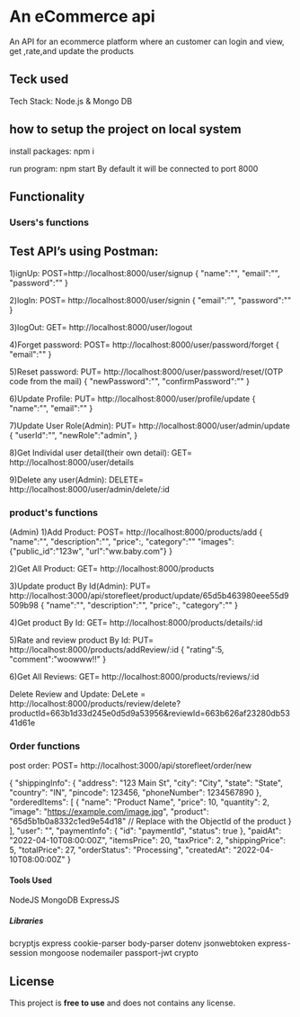 # An eCommerce api

An API for an ecommerce platform where an customer can login and view, get ,rate,and update the products

## Teck used

Tech Stack: Node.js & Mongo DB

## how to setup the project on local system

install packages: npm i

run program: npm start
By default it will be connected to port 8000

## Functionality

### Users's functions

## Test API’s using Postman:

1)ignUp: POST=http://localhost:8000/user/signup
{
"name":"",
"email":"",
"password":""
}

2)logIn: POST= http://localhost:8000/user/signin
{
"email":"",
"password":""
}

3)logOut: GET= http://localhost:8000/user/logout

4)Forget password: POST= http://localhost:8000/user/password/forget
{
"email":""
}

5)Reset password: PUT= http://localhost:8000/user/password/reset/(OTP code from the mail)
{
"newPassword":"",
"confirmPassword":""
}


6)Update Profile: PUT= http://localhost:8000/user/profile/update
{
"name":"",
"email":""
}

7)Update User Role(Admin): PUT= http://localhost:8000/user/admin/update
{
"userId":"",
"newRole":"admin",
}

8)Get Individal user detail(their own detail): GET= http://localhost:8000/user/details

9)Delete any user(Admin): DELETE= http://localhost:8000/user/admin/delete/:id

### product's functions
(Admin)
1)Add Product: POST= http://localhost:8000/products/add
{
"name":"",
"description":"",
"price":,
"category":""
"images":{"public_id":"123w",
"url":"ww.baby.com"}
}


2)Get All Product: GET= http://localhost:8000/products

3)Update product By Id(Admin): PUT= http://localhost:3000/api/storefleet/product/update/65d5b463980eee55d9509b98
{
    "name":"",
    "description":"",
    "price":,
    "category":""
}

4)Get product By Id: GET= http://localhost:8000/products/details/:id

5)Rate and review product By Id: PUT= http://localhost:8000/products/addReview/:id
{
    "rating":5,
    "comment":"woowww!!"
}

6)Get All Reviews: GET= http://localhost:8000/products/reviews/:id

Delete Review and Update: DeLete = http://localhost:8000/products/review/delete?productId=663b1d33d245e0d5d9a53956&reviewId=663b626af23280db5341d61e

### Order functions

post order: POST= http://localhost:3000/api/storefleet/order/new

{
  "shippingInfo": {
    "address": "123 Main St",
    "city": "City",
    "state": "State",
    "country": "IN",
    "pincode": 123456,
    "phoneNumber": 1234567890
  },
  "orderedItems": [
    {
      "name": "Product Name",
      "price": 10,
      "quantity": 2,
      "image": "https://example.com/image.jpg",
      "product": "65d5b1b0a8332c1ed9e54d18" // Replace with the ObjectId of the product
    }
  ],
  "user": "", 
  "paymentInfo": {
    "id": "paymentId",
    "status": true
  },
  "paidAt": "2022-04-10T08:00:00Z",
  "itemsPrice": 20,
  "taxPrice": 2,
  "shippingPrice": 5,
  "totalPrice": 27,
  "orderStatus": "Processing",
  "createdAt": "2022-04-10T08:00:00Z"
}


#### Tools Used

NodeJS
MongoDB
ExpressJS

##### Libraries
bcryptjs
express
cookie-parser
body-parser
dotenv
jsonwebtoken
express-session
mongoose
nodemailer
passport-jwt
crypto

## License

This project is **free to use** and does not contains any license.




